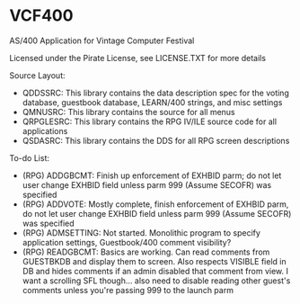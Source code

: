 # VCF400
 AS/400 Application for Vintage Computer Festival

 Licensed under the Pirate License, see LICENSE.TXT for more details

Source Layout:

* QDDSSRC: 	This library contains the data description spec for the voting database, guestbook database, LEARN/400 strings, and misc settings
* QMNUSRC:	This library contains the source for all menus
* QRPGLESRC:	This library contains the RPG IV/ILE source code for all applications
* QSDASRC:	This library contains the DDS for all RPG screen descriptions


To-do List:

* (RPG) ADDGBCMT: Finish up enforcement of EXHBID parm; do not let user change EXHBID field unless parm 999 (Assume SECOFR) was specified
* (RPG) ADDVOTE: Mostly complete, finish enforcement of EXHBID parm, do not let user change EXHBID field unless parm 999 (Assume SECOFR) was specified
* (RPG) ADMSETTING: Not started. Monolithic program to specify application settings, Guestbook/400 comment visibility?
* (RPG) READGBCMT: Basics are working. Can read comments from GUESTBKDB and display them to screen. Also respects VISIBLE field in DB and hides comments if an admin disabled that comment from view. I want a scrolling SFL though... also need to disable reading other guest's comments unless you're passing 999 to the launch parm

